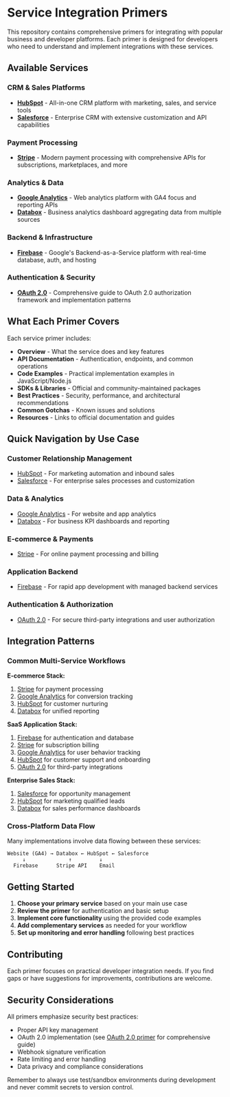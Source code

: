 # Service Integration Primers

This repository contains comprehensive primers for integrating with popular business and developer platforms. Each primer is designed for developers who need to understand and implement integrations with these services.

## Available Services

### CRM & Sales Platforms
- **[HubSpot](./hubspot/primer.md)** - All-in-one CRM platform with marketing, sales, and service tools
- **[Salesforce](./salesforce/primer.md)** - Enterprise CRM with extensive customization and API capabilities

### Payment Processing
- **[Stripe](./stripe/primer.md)** - Modern payment processing with comprehensive APIs for subscriptions, marketplaces, and more

### Analytics & Data
- **[Google Analytics](./google-analytics/primer.md)** - Web analytics platform with GA4 focus and reporting APIs
- **[Databox](./databox/primer.md)** - Business analytics dashboard aggregating data from multiple sources

### Backend & Infrastructure
- **[Firebase](./firebase/primer.md)** - Google's Backend-as-a-Service platform with real-time database, auth, and hosting

### Authentication & Security
- **[OAuth 2.0](./oauth/primer.md)** - Comprehensive guide to OAuth 2.0 authorization framework and implementation patterns

## What Each Primer Covers

Each service primer includes:
- **Overview** - What the service does and key features
- **API Documentation** - Authentication, endpoints, and common operations
- **Code Examples** - Practical implementation examples in JavaScript/Node.js
- **SDKs & Libraries** - Official and community-maintained packages
- **Best Practices** - Security, performance, and architectural recommendations
- **Common Gotchas** - Known issues and solutions
- **Resources** - Links to official documentation and guides

## Quick Navigation by Use Case

### Customer Relationship Management
- [HubSpot](./hubspot/primer.md) - For marketing automation and inbound sales
- [Salesforce](./salesforce/primer.md) - For enterprise sales processes and customization

### Data & Analytics
- [Google Analytics](./google-analytics/primer.md) - For website and app analytics
- [Databox](./databox/primer.md) - For business KPI dashboards and reporting

### E-commerce & Payments
- [Stripe](./stripe/primer.md) - For online payment processing and billing

### Application Backend
- [Firebase](./firebase/primer.md) - For rapid app development with managed backend services

### Authentication & Authorization
- [OAuth 2.0](./oauth/primer.md) - For secure third-party integrations and user authorization

## Integration Patterns

### Common Multi-Service Workflows

**E-commerce Stack:**
1. [Stripe](./stripe/primer.md) for payment processing
2. [Google Analytics](./google-analytics/primer.md) for conversion tracking
3. [HubSpot](./hubspot/primer.md) for customer nurturing
4. [Databox](./databox/primer.md) for unified reporting

**SaaS Application Stack:**
1. [Firebase](./firebase/primer.md) for authentication and database
2. [Stripe](./stripe/primer.md) for subscription billing
3. [Google Analytics](./google-analytics/primer.md) for user behavior tracking
4. [HubSpot](./hubspot/primer.md) for customer support and onboarding
5. [OAuth 2.0](./oauth/primer.md) for third-party integrations

**Enterprise Sales Stack:**
1. [Salesforce](./salesforce/primer.md) for opportunity management
2. [HubSpot](./hubspot/primer.md) for marketing qualified leads
3. [Databox](./databox/primer.md) for sales performance dashboards

### Cross-Platform Data Flow

Many implementations involve data flowing between these services:

```
Website (GA4) → Databox ← HubSpot ← Salesforce
     ↓              ↑         ↓
  Firebase      Stripe API    Email
```

## Getting Started

1. **Choose your primary service** based on your main use case
2. **Review the primer** for authentication and basic setup
3. **Implement core functionality** using the provided code examples
4. **Add complementary services** as needed for your workflow
5. **Set up monitoring and error handling** following best practices

## Contributing

Each primer focuses on practical developer integration needs. If you find gaps or have suggestions for improvements, contributions are welcome.

## Security Considerations

All primers emphasize security best practices:
- Proper API key management
- OAuth 2.0 implementation (see [OAuth 2.0 primer](./oauth/primer.md) for comprehensive guide)
- Webhook signature verification
- Rate limiting and error handling
- Data privacy and compliance considerations

Remember to always use test/sandbox environments during development and never commit secrets to version control.